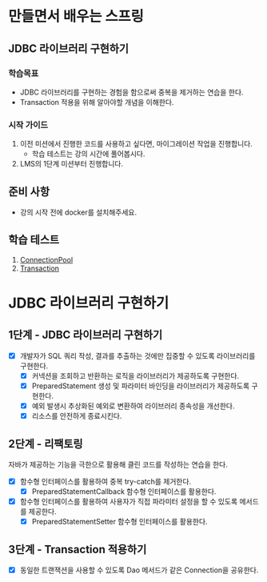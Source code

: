 # 만들면서 배우는 스프링

## JDBC 라이브러리 구현하기

### 학습목표

- JDBC 라이브러리를 구현하는 경험을 함으로써 중복을 제거하는 연습을 한다.
- Transaction 적용을 위해 알아야할 개념을 이해한다.

### 시작 가이드

1. 이전 미션에서 진행한 코드를 사용하고 싶다면, 마이그레이션 작업을 진행합니다.
    - 학습 테스트는 강의 시간에 풀어봅시다.
2. LMS의 1단계 미션부터 진행합니다.

## 준비 사항

- 강의 시작 전에 docker를 설치해주세요.

## 학습 테스트

1. [ConnectionPool](study/src/test/java/connectionpool)
2. [Transaction](study/src/test/java/transaction)

# JDBC 라이브러리 구현하기

## 1단계 - JDBC 라이브러리 구현하기

- [x] 개발자가 SQL 쿼리 작성, 결과를 추출하는 것에만 집중할 수 있도록 라이브러리를 구현한다.
    - [x] 커넥션을 조회하고 반환하는 로직을 라이브러리가 제공하도록 구현한다.
    - [x] PreparedStatement 생성 및 파라미터 바인딩을 라이브러리가 제공하도록 구현한다.
    - [x] 예외 발생시 추상화된 예외로 변환하여 라이브러리 종속성을 개선한다.
    - [x] 리소스를 안전하게 종료시킨다.

## 2단계 - 리팩토링

자바가 제공하는 기능을 극한으로 활용해 클린 코드를 작성하는 연습을 한다.

- [x] 함수형 인터페이스를 활용하여 중복 try-catch를 제거한다.
    - [x] PreparedStatementCallback 함수형 인터페이스를 활용한다.
- [x] 함수형 인터페이스를 활용하여 사용자가 직접 파라미터 설정을 할 수 있도록 메서드를 제공한다.
    - [x] PreparedStatementSetter 함수형 인터페이스를 활용한다.

## 3단계 - Transaction 적용하기

- [x] 동일한 트랜잭션을 사용할 수 있도록 Dao 메서드가 같은 Connection을 공유한다.

